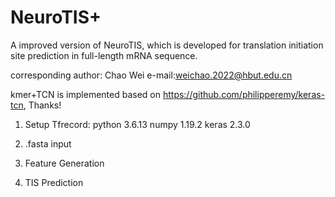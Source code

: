 # NeuroTIS+

A improved version of NeuroTIS, which is developed for translation initiation site prediction in full-length mRNA sequence.


corresponding author: Chao Wei
e-mail:weichao.2022@hbut.edu.cn

kmer+TCN is implemented based on https://github.com/philipperemy/keras-tcn, Thanks!

1. Setup
Tfrecord: python 3.6.13
          numpy 1.19.2
          keras 2.3.0
          

3. .fasta input


4. Feature Generation


5. TIS Prediction
